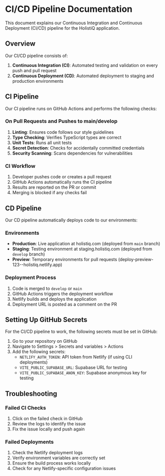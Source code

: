 # CI/CD Pipeline Documentation

This document explains our Continuous Integration and Continuous Deployment (CI/CD) pipeline for the HolistiQ application.

## Overview

Our CI/CD pipeline consists of:

1. **Continuous Integration (CI)**: Automated testing and validation on every push and pull request
2. **Continuous Deployment (CD)**: Automated deployment to staging and production environments

## CI Pipeline

Our CI pipeline runs on GitHub Actions and performs the following checks:

### On Pull Requests and Pushes to main/develop

1. **Linting**: Ensures code follows our style guidelines
2. **Type Checking**: Verifies TypeScript types are correct
3. **Unit Tests**: Runs all unit tests
4. **Secret Detection**: Checks for accidentally committed credentials
5. **Security Scanning**: Scans dependencies for vulnerabilities

### CI Workflow

1. Developer pushes code or creates a pull request
2. GitHub Actions automatically runs the CI pipeline
3. Results are reported on the PR or commit
4. Merging is blocked if any checks fail

## CD Pipeline

Our CD pipeline automatically deploys code to our environments:

### Environments

- **Production**: Live application at holistiq.com (deployed from `main` branch)
- **Staging**: Testing environment at staging.holistiq.com (deployed from `develop` branch)
- **Preview**: Temporary environments for pull requests (deploy-preview-123--holistiq.netlify.app)

### Deployment Process

1. Code is merged to `develop` or `main`
2. GitHub Actions triggers the deployment workflow
3. Netlify builds and deploys the application
4. Deployment URL is posted as a comment on the PR

## Setting Up GitHub Secrets

For the CI/CD pipeline to work, the following secrets must be set in GitHub:

1. Go to your repository on GitHub
2. Navigate to Settings > Secrets and variables > Actions
3. Add the following secrets:
   - `NETLIFY_AUTH_TOKEN`: API token from Netlify (if using CLI deployments)
   - `VITE_PUBLIC_SUPABASE_URL`: Supabase URL for testing
   - `VITE_PUBLIC_SUPABASE_ANON_KEY`: Supabase anonymous key for testing

## Troubleshooting

### Failed CI Checks

1. Click on the failed check in GitHub
2. Review the logs to identify the issue
3. Fix the issue locally and push again

### Failed Deployments

1. Check the Netlify deployment logs
2. Verify environment variables are correctly set
3. Ensure the build process works locally
4. Check for any Netlify-specific configuration issues
